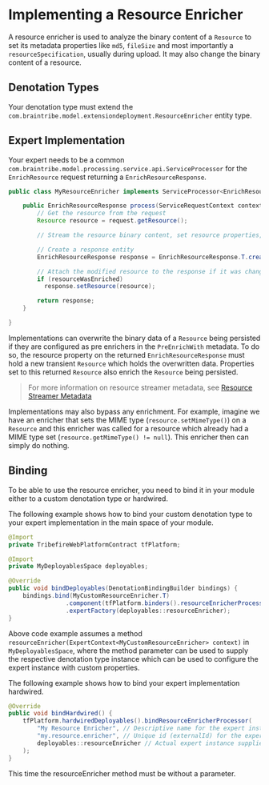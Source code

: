 # Implementing a Resource Enricher

A resource enricher is used to analyze the binary content of a `Resource` to set its metadata properties like `md5`, `fileSize` and most importantly a `resourceSpecification`, usually during upload. It may also change the binary content of a resource.

## Denotation Types
Your denotation type must extend the `com.braintribe.model.extensiondeployment.ResourceEnricher` entity type.

## Expert Implementation

Your expert needs to be a common `com.braintribe.model.processing.service.api.ServiceProcessor` for the `EnrichResource` request returning a `EnrichResourceResponse`.

```java
public class MyResourceEnricher implements ServiceProcessor<EnrichResource,EnrichResourceResponse> {

    public EnrichResourceResponse process(ServiceRequestContext context, EnrichResource request){
        // Get the resource from the request
        Resource resource = request.getResource();

        // Stream the resource binary content, set resource properties, ...

        // Create a response entity
        EnrichResourceResponse response = EnrichResourceResponse.T.create();

        // Attach the modified resource to the response if it was changed in any way
        if (resourceWasEnriched)
          response.setResource(resource);

        return response;
    }

}
```

Implementations can overwrite the binary data of a `Resource` being persisted if they are configured as pre enrichers in the `PreEnrichWith` metadata. To do so, the resource property on the returned `EnrichResourceResponse` must hold a new transient `Resource` which holds the overwritten data. Properties set to this returned `Resource` also enrich the `Resource` being persisted.

> For more information on resource streamer metadata, see [Resource Streamer Metadata](asset://tribefire.cortex.documentation:concepts-doc/metadata/resource_streamer_metadata.md)

Implementations may also bypass any enrichment. For example, imagine we have an enricher that sets the MIME type (`resource.setMimeType()`) on a `Resource` and this enricher was called for a resource which already had a MIME type set (`resource.getMimeType() != null`). This enricher then can simply do nothing.

## Binding

To be able to use the resource enricher, you need to bind it in your module either to a custom denotation type or hardwired.

The following example shows how to bind your custom denotation type to your expert implementation in the main space of your module.

```java
@Import
private TribefireWebPlatformContract tfPlatform;

@Import
private MyDeployablesSpace deployables;

@Override
public void bindDeployables(DenotationBindingBuilder bindings) {
    bindings.bind(MyCustomResourceEnricher.T)
				.component(tfPlatform.binders().resourceEnricherProcessor())
				.expertFactory(deployables::resourceEnricher);
}
```

Above code example assumes a method `resourceEnricher(ExpertContext<MyCustomResourceEnricher> context)` in `MyDeployablesSpace`, where the method parameter can be used to supply the respective denotation type instance which can be used to configure the expert instance with custom properties.

The following example shows how to bind your expert implementation hardwired.

```java
@Override
public void bindHardwired() {
    tfPlatform.hardwiredDeployables().bindResourceEnricherProcessor(
        "My Resource Enricher", // Descriptive name for the expert instance
        "my.resource.enricher", // Unique id (externalId) for the expert instance
        deployables::resourceEnricher // Actual expert instance supplier
    );
}
```

This time the resourceEnricher method must be without a parameter.
